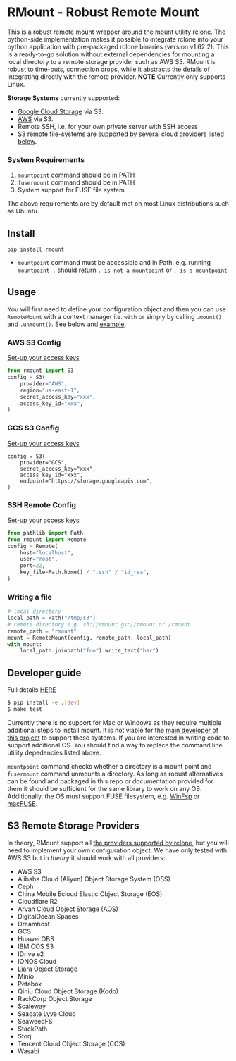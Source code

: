 # RMount - Robust Remote Mount


This is a robust remote mount wrapper around the mount utility [rclone](https://rclone.org/). The python-side implementation makes it possible to integrate rclone into your python application with pre-packaged rclone binaries (version v1.62.2). This is a ready-to-go solution without external dependencies for mounting a local directory to a remote storage provider such as AWS S3. RMount is robust to time-outs, connection drops, while it abstracts the details of integrating directly with the remote provider. **NOTE** Currently only supports Linux.


**Storage Systems** currently supported:
* [Google Cloud Storage](https://cloud.google.com/storage) via S3.
* [AWS](https://aws.amazon.com/s3/) via S3.
* Remote SSH, i.e. for your own private server with SSH access
* S3 remote file-systems are supported by several cloud providers [listed below](#providers).

### System Requirements

1. `mountpoint` command should be in PATH
2. `fusermount` command should be in PATH
3. System support for FUSE file system

The above requirements are by default met on most Linux distributions such as Ubuntu.

## Install

`pip install rmount`

* `mountpoint` command must be accessible and in Path. e.g. running `mountpoint .` should return `. is not a mountpoint` or `. is a mountpoint`


## Usage

You will first need to define your configuration object and then you can use `RemoteMount` with a context manager i.e. `with` or simply by calling `.mount()` and `.unmount()`. See below and [example](examples/run.py).
### AWS S3 Config

[Set-up your access keys](https://aws.amazon.com/blogs/security/wheres-my-secret-access-key/)

```python
from rmount import S3
config = S3(
    provider="AWS",
    region="us-east-1",
    secret_access_key="xxx",
    access_key_id="xxx",
)
```
### GCS S3 Config
[Set-up your access keys](https://cloud.google.com/storage/docs/authentication/managing-hmackeys)

```
config = S3(
    provider="GCS",
    secret_access_key="xxx",
    access_key_id="xxx",
    endpoint="https://storage.googleapis.com",
)
```

### SSH Remote Config
[Set-up your access keys](https://ubuntu.com/server/docs/service-openssh)


```python
from pathlib import Path
from rmount import Remote
config = Remote(
    host="localhost",
    user="root",
    port=22,
    key_file=Path.home() / ".ssh" / "id_rsa",
)

```

### Writing a file
```python
# local directory
local_path = Path("/tmp/s3")
# remote directory e.g. s3://rmount gs://rmount or /rmount
remote_path = "rmount"
mount = RemoteMount(config, remote_path, local_path)
with mount:
    local_path.joinpath("foo").write_text("bar")
```



## Developer guide
Full details [HERE](DEVELOPER.md)
```bash
$ pip install -e .[dev]
$ make test
```

Currently there is no support for Mac or Windows as they require multiple additional steps to install mount. It is not viable for the [main developer of this project](https://iordanis.me) to support these systems. If you are interested in writing code to support additional OS. You should find a way to replace the command line utility depedencies listed above.

`mountpoint` command checks whether a directory is a mount point and `fusermount` command unmounts a directory. As long as robust alternatives can be found and packaged in this repo or documentation provided for them it should be sufficient for the same library to work on any OS. Additionally, the OS must support FUSE filesystem, e.g. [WinFsp](https://winfsp.dev/) or [macFUSE](https://osxfuse.github.io/).

## <a name="providers"></a> S3 Remote Storage Providers

In theory, RMount support all [the providers supported by rclone](https://rclone.org/overview/), but you will need to implement your own configuration object. We have only tested with AWS S3 but in *theory* it should work with all providers:
* AWS S3
* Alibaba Cloud (Aliyun) Object Storage System (OSS)
* Ceph
* China Mobile Ecloud Elastic Object Storage (EOS)
* Cloudflare R2
* Arvan Cloud Object Storage (AOS)
* DigitalOcean Spaces
* Dreamhost
* GCS
* Huawei OBS
* IBM COS S3
* IDrive e2
* IONOS Cloud
* Liara Object Storage
* Minio
* Petabox
* Qiniu Cloud Object Storage (Kodo)
* RackCorp Object Storage
* Scaleway
* Seagate Lyve Cloud
* SeaweedFS
* StackPath
* Storj
* Tencent Cloud Object Storage (COS)
* Wasabi



